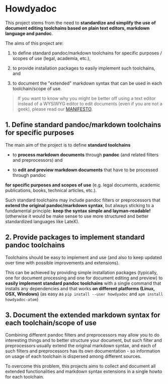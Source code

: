 # Howdyadoc

This project stems from the need to **standardize and simplify the use of document editing toolchains based on plain text editors, markdown language and pandoc**. 

The aims of this project are:

1. to define standard pandoc/markdown toolchains for specific purposes / scopes of use (legal, academia, etc.), 

2. to provide installation packages to easily implement such toolchains, and

3. to document the "extended" markdown syntax that can be used in each toolchain/scope of use.  

> If you want to know why you might be better off using a text editor instead of a WYSIWYG editor to edit documents (even if you are not a geek), please read our [MANIFESTO](./MANIFESTO.md).

## 1. Define standard pandoc/markdown toolchains for specific purposes

The main aim of the project is to define **standard toolchains**

  - to **process markdown documents** through **pandoc** (and related filters and preprocessors) and
   
  - to **edit and preview markdown documents** that have to be processed through pandoc

**for specific purposes and scopes of use** (e.g. legal documents, academic publications, books, technical articles, etc.).

Such standard toolchains may include pandoc filters or preprocessors that **extend the original pandoc/markdown syntax**, but always sticking to a fundamental principle: **keep the syntax simple and layman-readable!** (otherwise it would be make sense to use more structured and better standardized languages like LateX).  

## 2. Provide packages to implement standard pandoc toolchains

Toolchains should be easy to implement and use (and also to keep updated over time with possible improvements and extensions). 

This can be achieved by providing simple installation packages (typically, one for document processing and one for document editing and preview) to **easily implement standard pandoc toolchains** with a single command that installs any dependencies and that works **on different platforms (Linux, OSX, Windows)** (as easy as `pip install --user howdyadoc` and `apm install howdyadoc-atom`)

## 3. Document the extended markdown syntax for each toolchain/scope of use

Combining different pandoc filters and preprocessors may allow you to do interesting things and to better structure your document, but such filter and preprocessors usually extend the original markdown syntax, and each of such filters and preprocessors has its own documentation - so information on usage of each toolchain is dispersed among different sources.

To overcome this problem, this projects aims to collect and document all extended functionalities and markdown syntax extensions in a single howto for each toolchain.
